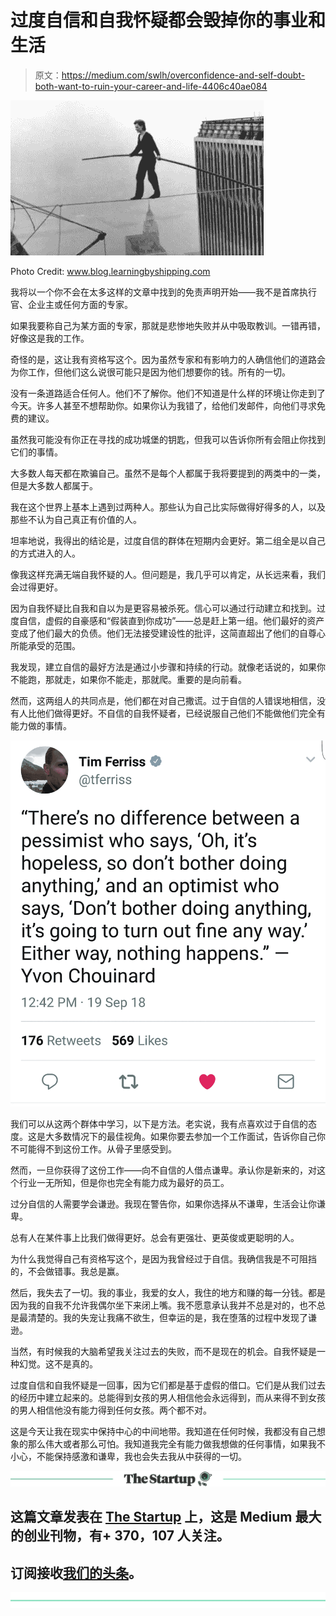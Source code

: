 # 过度自信和自我怀疑都会毁掉你的事业和生活

> 原文：<https://medium.com/swlh/overconfidence-and-self-doubt-both-want-to-ruin-your-career-and-life-4406c40ae084>

![](img/6687db953da484a7a3ffc33d08552609.png)

Photo Credit: www.blog.learningbyshipping.com

我将以一个你不会在太多这样的文章中找到的免责声明开始——我不是首席执行官、企业主或任何方面的专家。

如果我要称自己为某方面的专家，那就是悲惨地失败并从中吸取教训。一错再错，好像这是我的工作。

奇怪的是，这让我有资格写这个。因为虽然专家和有影响力的人确信他们的道路会为你工作，但他们这么说很可能只是因为他们想要你的钱。所有的一切。

没有一条道路适合任何人。他们不了解你。他们不知道是什么样的环境让你走到了今天。许多人甚至不想帮助你。如果你认为我错了，给他们发邮件，向他们寻求免费的建议。

虽然我可能没有你正在寻找的成功城堡的钥匙，但我可以告诉你所有会阻止你找到它们的事情。

大多数人每天都在欺骗自己。虽然不是每个人都属于我将要提到的两类中的一类，但是大多数人都属于。

我在这个世界上基本上遇到过两种人。那些认为自己比实际做得好得多的人，以及那些不认为自己真正有价值的人。

坦率地说，我得出的结论是，过度自信的群体在短期内会更好。第二组全是以自己的方式进入的人。

像我这样充满无端自我怀疑的人。但问题是，我几乎可以肯定，从长远来看，我们会过得更好。

因为自我怀疑比自我和自以为是更容易被杀死。信心可以通过行动建立和找到。过度自信，虚假的自豪感和“假装直到你成功”——总是赶上第一组。他们最好的资产变成了他们最大的负债。他们无法接受建设性的批评，这简直超出了他们的自尊心所能承受的范围。

我发现，建立自信的最好方法是通过小步骤和持续的行动。就像老话说的，如果你不能跑，那就走，如果你不能走，那就爬。重要的是向前看。

然而，这两组人的共同点是，他们都在对自己撒谎。过于自信的人错误地相信，没有人比他们做得更好。不自信的自我怀疑者，已经说服自己他们不能做他们完全有能力做的事情。

![](img/8845554f4ba4e00e8b8ddeb79f1afa9c.png)

我们可以从这两个群体中学习，以下是方法。老实说，我有点喜欢过于自信的态度。这是大多数情况下的最佳视角。如果你要去参加一个工作面试，告诉你自己你不可能得不到这份工作。从骨子里感受到。

然而，一旦你获得了这份工作——向不自信的人借点谦卑。承认你是新来的，对这个行业一无所知，但是你也完全有能力成为最好的员工。

过分自信的人需要学会谦逊。我现在警告你，如果你选择从不谦卑，生活会让你谦卑。

总有人在某件事上比我们做得更好。总会有更强壮、更英俊或更聪明的人。

为什么我觉得自己有资格写这个，是因为我曾经过于自信。我确信我是不可阻挡的，不会做错事。我总是赢。

然后，我失去了一切。我的事业，我爱的女人，我住的地方和赚的每一分钱。都是因为我的自我不允许我偶尔坐下来闭上嘴。我不愿意承认我并不总是对的，也不总是最清楚的。我的失宠让我痛不欲生，但幸运的是，我在堕落的过程中发现了谦逊。

当然，有时候我的大脑希望我关注过去的失败，而不是现在的机会。自我怀疑是一种幻觉。这不是真的。

过度自信和自我怀疑是一回事，因为它们都是基于虚假的借口。它们是从我们过去的经历中建立起来的。总能得到女孩的男人相信他会永远得到，而从来得不到女孩的男人相信他没有能力得到任何女孩。两个都不对。

这是今天让我在现实中保持中心的中间地带。我知道在任何时候，我都没有自己想象的那么伟大或者那么可怕。我知道我完全有能力做我想做的任何事情，如果我不小心，不能保持感激和谦卑，我也会失去我从中获得的一切。

[![](img/308a8d84fb9b2fab43d66c117fcc4bb4.png)](https://medium.com/swlh)

## 这篇文章发表在 [The Startup](https://medium.com/swlh) 上，这是 Medium 最大的创业刊物，有+ 370，107 人关注。

## 订阅接收[我们的头条](http://growthsupply.com/the-startup-newsletter/)。

[![](img/b0164736ea17a63403e660de5dedf91a.png)](https://medium.com/swlh)